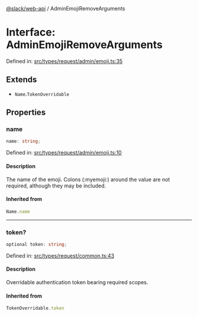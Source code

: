 [@slack/web-api](../index.md) / AdminEmojiRemoveArguments

# Interface: AdminEmojiRemoveArguments

Defined in: [src/types/request/admin/emoji.ts:35](https://github.com/slackapi/node-slack-sdk/blob/main/packages/web-api/src/types/request/admin/emoji.ts#L35)

## Extends

- `Name`.`TokenOverridable`

## Properties

### name

```ts
name: string;
```

Defined in: [src/types/request/admin/emoji.ts:10](https://github.com/slackapi/node-slack-sdk/blob/main/packages/web-api/src/types/request/admin/emoji.ts#L10)

#### Description

The name of the emoji. Colons (:myemoji:) around the value are not required,
although they may be included.

#### Inherited from

```ts
Name.name
```

***

### token?

```ts
optional token: string;
```

Defined in: [src/types/request/common.ts:43](https://github.com/slackapi/node-slack-sdk/blob/main/packages/web-api/src/types/request/common.ts#L43)

#### Description

Overridable authentication token bearing required scopes.

#### Inherited from

```ts
TokenOverridable.token
```
